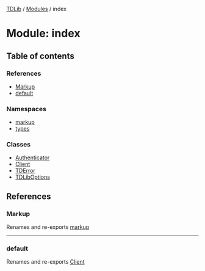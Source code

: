 [TDLib](../README.md) / [Modules](../modules.md) / index

# Module: index

## Table of contents

### References

- [Markup](index.md#markup)
- [default](index.md#default)

### Namespaces

- [markup](index.markup.md)
- [types](index.types.md)

### Classes

- [Authenticator](../classes/index.Authenticator.md)
- [Client](../classes/index.Client.md)
- [TDError](../classes/index.TDError.md)
- [TDLibOptions](../classes/index.TDLibOptions.md)

## References

### Markup

Renames and re-exports [markup](index.markup.md)

___

### default

Renames and re-exports [Client](../classes/index.Client.md)
